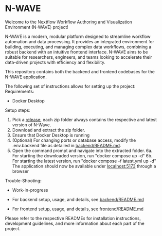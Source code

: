 # N-WAVE

Welcome to the Nextflow Workflow Authoring and Visualization Environment (N-WAVE) project!

N-WAVE is a modern, modular platform designed to streamline workflow automation and data processing. It provides an integrated environment for building, executing, and managing complex data workflows, combining a robust backend with an intuitive frontend interface. N-WAVE aims to be suitable for researchers, engineers, and teams looking to accelerate their data-driven projects with efficiency and flexibility.

This repository contains both the backend and frontend codebases for the N-WAVE application.

The following set of instructions allows for setting up the project:
Requirements:
  - Docker Desktop

Setup steps:
  1. Pick a [release](https://github.com/HCIstudio/N-WAVE/releases), each zip folder always contains the respective and latest version of N-Wave.
  2. Download and extract the zip folder.
  3. Ensure that Docker Desktop is running
  4. (Optional) For changing ports or database access, modify the .env.backend file as detailed in [backend/README.md](./backend/README.md).
  5. Open the command prompt and navigate into the extracted folder.
  6a. For starting the downloaded version, run "docker compose up -d"
  6b. For starting the latest version, run "docker compose -f latest.yml up -d"
  The application should now be available under [localhost:5173](http://localhost:5173/) through a browser

Trouble-Shooting:
  - Work-in-progress

- For backend setup, usage, and details, see [backend/README.md](./backend/README.md)
- For frontend setup, usage, and details, see [frontend/README.md](./frontend/README.md)

Please refer to the respective READMEs for installation instructions, development guidelines, and more information about each part of the project.
